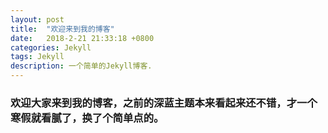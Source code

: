 ```yaml
---
layout: post
title:  "欢迎来到我的博客"
date:   2018-2-21 21:33:18 +0800
categories: Jekyll
tags: Jekyll
description: 一个简单的Jekyll博客.
---
```

### 欢迎大家来到我的博客，之前的深蓝主题本来看起来还不错，才一个寒假就看腻了，换了个简单点的。
